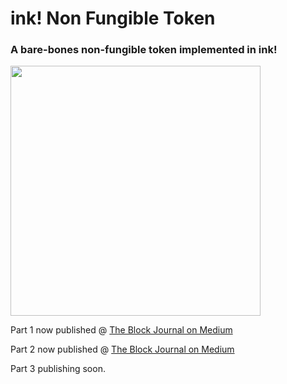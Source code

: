 # ink! Non Fungible Token

### A bare-bones non-fungible token implemented in ink!

<img src="https://jkrb.co/misc/nftoken_ink.png" width="400" />

Part 1 now published @ [The Block Journal on Medium](https://medium.com/block-journal/introducing-substrate-smart-contracts-with-ink-d486289e2b59)

Part 2 now published @ [The Block Journal on Medium](https://medium.com/@rossbulat/writing-a-substrate-smart-contract-with-ink-1f178849f931)

Part 3 publishing soon.

